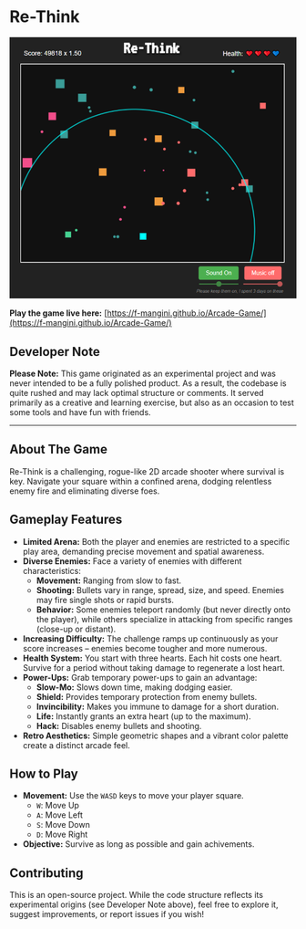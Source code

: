 # Re-Think

![Re-Think Gameplay Screenshot](screenshot.PNG)

**Play the game live here:** [https://f-mangini.github.io/Arcade-Game/](https://f-mangini.github.io/Arcade-Game/)

## Developer Note

**Please Note:** This game originated as an experimental project and was never intended to be a fully polished product. As a result, the codebase is quite rushed and may lack optimal structure or comments. It served primarily as a creative and learning exercise, but also as an occasion to test some tools and have fun with friends.

---

## About The Game

Re-Think is a challenging, rogue-like 2D arcade shooter where survival is key. Navigate your square within a confined arena, dodging relentless enemy fire and eliminating diverse foes.

## Gameplay Features

*   **Limited Arena:** Both the player and enemies are restricted to a specific play area, demanding precise movement and spatial awareness.
*   **Diverse Enemies:** Face a variety of enemies with different characteristics:
    *   **Movement:** Ranging from slow to fast.
    *   **Shooting:** Bullets vary in range, spread, size, and speed. Enemies may fire single shots or rapid bursts.
    *   **Behavior:** Some enemies teleport randomly (but never directly onto the player), while others specialize in attacking from specific ranges (close-up or distant).
*   **Increasing Difficulty:** The challenge ramps up continuously as your score increases – enemies become tougher and more numerous.
*   **Health System:** You start with three hearts. Each hit costs one heart. Survive for a period without taking damage to regenerate a lost heart.
*   **Power-Ups:** Grab temporary power-ups to gain an advantage:
    *   **Slow-Mo:** Slows down time, making dodging easier.
    *   **Shield:** Provides temporary protection from enemy bullets.
    *   **Invincibility:** Makes you immune to damage for a short duration.
    *   **Life:** Instantly grants an extra heart (up to the maximum).
    *   **Hack:** Disables enemy bullets and shooting.
*   **Retro Aesthetics:** Simple geometric shapes and a vibrant color palette create a distinct arcade feel.

## How to Play

*   **Movement:** Use the `WASD` keys to move your player square.
    *   `W`: Move Up
    *   `A`: Move Left
    *   `S`: Move Down
    *   `D`: Move Right
*   **Objective:** Survive as long as possible and gain achivements.

## Contributing

This is an open-source project. While the code structure reflects its experimental origins (see Developer Note above), feel free to explore it, suggest improvements, or report issues if you wish!
